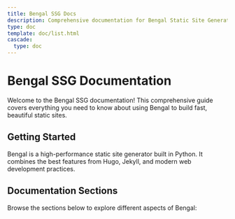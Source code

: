 ```yaml
---
title: Bengal SSG Docs
description: Comprehensive documentation for Bengal Static Site Generator
type: doc
template: doc/list.html
cascade:
  type: doc
---
```


# Bengal SSG Documentation

Welcome to the Bengal SSG documentation! This comprehensive guide covers everything you need to know about using Bengal to build fast, beautiful static sites.

## Getting Started

Bengal is a high-performance static site generator built in Python. It combines the best features from Hugo, Jekyll, and modern web development practices.

## Documentation Sections

Browse the sections below to explore different aspects of Bengal:
